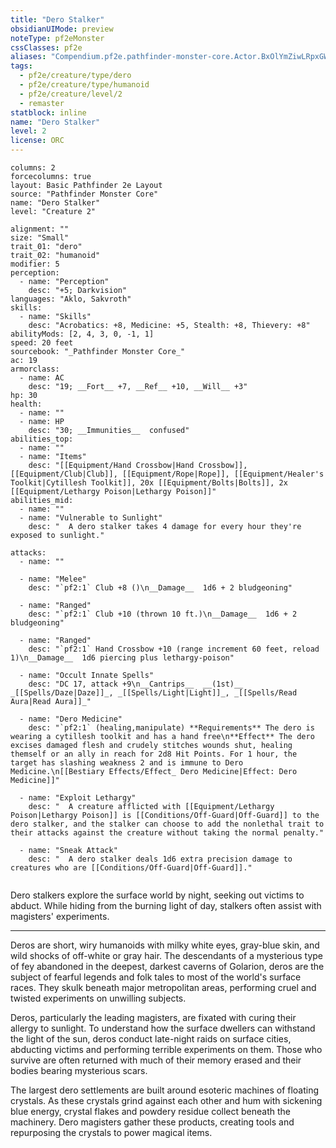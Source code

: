 ```yaml
---
title: "Dero Stalker"
obsidianUIMode: preview
noteType: pf2eMonster
cssClasses: pf2e
aliases: "Compendium.pf2e.pathfinder-monster-core.Actor.BxOlYmZiwLRpxGWp" 
tags:
  - pf2e/creature/type/dero
  - pf2e/creature/type/humanoid
  - pf2e/creature/level/2
  - remaster
statblock: inline
name: "Dero Stalker"
level: 2
license: ORC
---
```


```statblock
columns: 2
forcecolumns: true
layout: Basic Pathfinder 2e Layout
source: "Pathfinder Monster Core"
name: "Dero Stalker"
level: "Creature 2"

alignment: ""
size: "Small"
trait_01: "dero"
trait_02: "humanoid"
modifier: 5
perception:
  - name: "Perception"
    desc: "+5; Darkvision"
languages: "Aklo, Sakvroth"
skills:
  - name: "Skills"
    desc: "Acrobatics: +8, Medicine: +5, Stealth: +8, Thievery: +8"
abilityMods: [2, 4, 3, 0, -1, 1]
speed: 20 feet
sourcebook: "_Pathfinder Monster Core_"
ac: 19
armorclass:
  - name: AC
    desc: "19; __Fort__ +7, __Ref__ +10, __Will__ +3"
hp: 30
health:
  - name: ""
  - name: HP
    desc: "30; __Immunities__  confused"
abilities_top:
  - name: ""
  - name: "Items"
    desc: "[[Equipment/Hand Crossbow|Hand Crossbow]], [[Equipment/Club|Club]], [[Equipment/Rope|Rope]], [[Equipment/Healer's Toolkit|Cytillesh Toolkit]], 20x [[Equipment/Bolts|Bolts]], 2x [[Equipment/Lethargy Poison|Lethargy Poison]]"
abilities_mid:
  - name: ""
  - name: "Vulnerable to Sunlight"
    desc: "  A dero stalker takes 4 damage for every hour they're exposed to sunlight."

attacks:
  - name: ""

  - name: "Melee"
    desc: "`pf2:1` Club +8 ()\n__Damage__  1d6 + 2 bludgeoning"

  - name: "Ranged"
    desc: "`pf2:1` Club +10 (thrown 10 ft.)\n__Damage__  1d6 + 2 bludgeoning"

  - name: "Ranged"
    desc: "`pf2:1` Hand Crossbow +10 (range increment 60 feet, reload 1)\n__Damage__  1d6 piercing plus lethargy-poison"

  - name: "Occult Innate Spells"
    desc: "DC 17, attack +9\n__Cantrips__  __(1st)__ _[[Spells/Daze|Daze]]_, _[[Spells/Light|Light]]_, _[[Spells/Read Aura|Read Aura]]_"

  - name: "Dero Medicine"
    desc: "`pf2:1` (healing,manipulate) **Requirements** The dero is wearing a cytillesh toolkit and has a hand free\n**Effect** The dero excises damaged flesh and crudely stitches wounds shut, healing themself or an ally in reach for 2d8 Hit Points. For 1 hour, the target has slashing weakness 2 and is immune to Dero Medicine.\n[[Bestiary Effects/Effect_ Dero Medicine|Effect: Dero Medicine]]"

  - name: "Exploit Lethargy"
    desc: "  A creature afflicted with [[Equipment/Lethargy Poison|Lethargy Poison]] is [[Conditions/Off-Guard|Off-Guard]] to the dero stalker, and the stalker can choose to add the nonlethal trait to their attacks against the creature without taking the normal penalty."

  - name: "Sneak Attack"
    desc: "  A dero stalker deals 1d6 extra precision damage to creatures who are [[Conditions/Off-Guard|Off-Guard]]."
 
```



Dero stalkers explore the surface world by night, seeking out victims to abduct. While hiding from the burning light of day, stalkers often assist with magisters' experiments.

* * *

Deros are short, wiry humanoids with milky white eyes, gray-blue skin, and wild shocks of off-white or gray hair. The descendants of a mysterious type of fey abandoned in the deepest, darkest caverns of Golarion, deros are the subject of fearful legends and folk tales to most of the world's surface races. They skulk beneath major metropolitan areas, performing cruel and twisted experiments on unwilling subjects.

Deros, particularly the leading magisters, are fixated with curing their allergy to sunlight. To understand how the surface dwellers can withstand the light of the sun, deros conduct late-night raids on surface cities, abducting victims and performing terrible experiments on them. Those who survive are often returned with much of their memory erased and their bodies bearing mysterious scars.

The largest dero settlements are built around esoteric machines of floating crystals. As these crystals grind against each other and hum with sickening blue energy, crystal flakes and powdery residue collect beneath the machinery. Dero magisters gather these products, creating tools and repurposing the crystals to power magical items.
